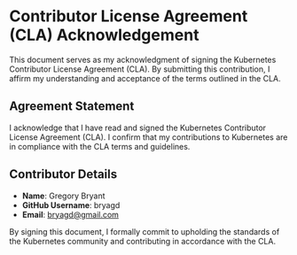 # Contributor License Agreement (CLA) Acknowledgement

This document serves as my acknowledgment of signing the Kubernetes Contributor License Agreement (CLA). By submitting this contribution, I affirm my understanding and acceptance of the terms outlined in the CLA.

## Agreement Statement

I acknowledge that I have read and signed the Kubernetes Contributor License Agreement (CLA). I confirm that my contributions to Kubernetes are in compliance with the CLA terms and guidelines.

## Contributor Details
- **Name**: Gregory Bryant 
- **GitHub Username**: bryagd 
- **Email**: bryagd@gmail.com 

By signing this document, I formally commit to upholding the standards of the Kubernetes community and contributing in accordance with the CLA.
